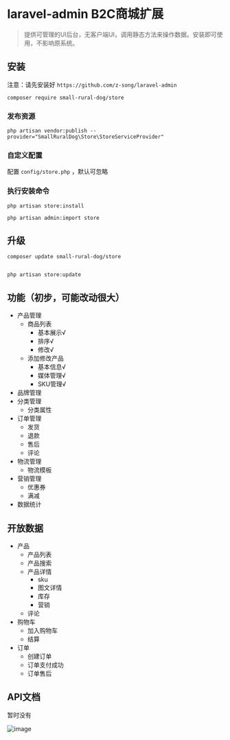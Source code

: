 laravel-admin B2C商城扩展
======



> 提供可管理的UI后台，无客户端UI，调用静态方法来操作数据。安装即可使用，不影响原系统。

## 安装
注意：请先安装好 `https://github.com/z-song/laravel-admin`
```
composer require small-rural-dog/store
```
### 发布资源
```
php artisan vendor:publish --provider="SmallRuralDog\Store\StoreServiceProvider"
```
### 自定义配置

配置 `config/store.php` ，默认可忽略

### 执行安装命令
```
php artisan store:install

php artisan admin:import store
```

## 升级
```
composer update small-rural-dog/store


php artisan store:update
```

## 功能（初步，可能改动很大）

- 产品管理
    - 商品列表
      - 基本展示√
      - 排序√
      - 修改√
    - 添加修改产品
      - 基本信息√
      - 媒体管理√
      - SKU管理√
- 品牌管理
- 分类管理
  - 分类属性
- 订单管理
    - 发货
    - 退款
    - 售后
    - 评论
- 物流管理
    - 物流模板
- 营销管理
    - 优惠券
    - 满减
- 数据统计

## 开放数据

- 产品
   - 产品列表
   - 产品搜索
   - 产品详情
      - sku
      - 图文详情
      - 库存
      - 营销
   - 评论
- 购物车
    - 加入购物车
    - 结算
- 订单
    - 创建订单
    - 订单支付成功
    - 订单售后

## API文档

暂时没有

![image](https://user-images.githubusercontent.com/5151848/53393898-8e9ec600-39d8-11e9-959d-e3c67fd94e90.png)
